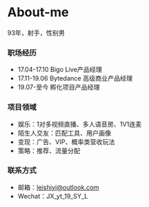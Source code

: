 # About-me

93年，射手，性别男

### 职场经历
* 17.04-17.10 Bigo Live产品经理
* 17.11-19.06 Bytedance 高级商业产品经理
* 19.07-至今 孵化项目产品经理

### 项目领域
* 娱乐：1对多视频直播、多人语音房、1V1连麦
* 陌生人交友：匹配工具、用户画像
* 变现：广告、VIP、概率类营收玩法
* 策略：推荐、流量分配

### 联系方式
* 邮箱：leishiyi@outlook.com
* Wechat：JX_yt_19_SY_L
